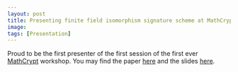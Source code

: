 ```yaml
---
layout: post
title: Presenting finite field isomorphism signature scheme at MathCrypt 2018.
image:
tags: [Presentation]
---
```


Proud to be the first presenter of the first session of the first ever [MathCrypt](https://crypto.iacr.org/2018/affevents/mathcrypt/page.html) workshop.
You may find the paper [here](https://eprint.iacr.org/2018/675)
and the slides [here](talks/FiniteFieldSignatures.pdf).



